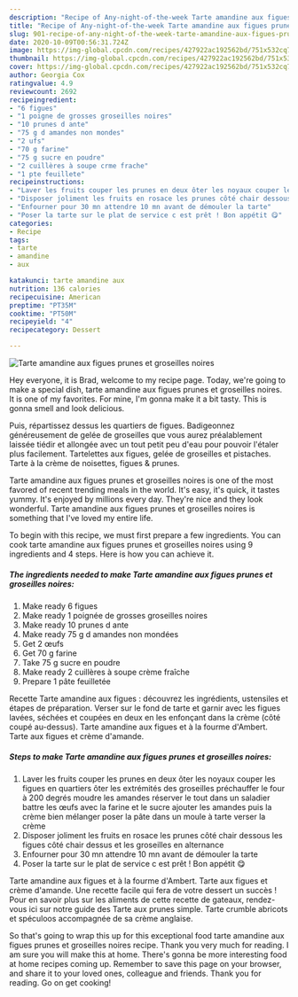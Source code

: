```yaml
---
description: "Recipe of Any-night-of-the-week Tarte amandine aux figues prunes et groseilles noires"
title: "Recipe of Any-night-of-the-week Tarte amandine aux figues prunes et groseilles noires"
slug: 901-recipe-of-any-night-of-the-week-tarte-amandine-aux-figues-prunes-et-groseilles-noires
date: 2020-10-09T00:56:31.724Z
image: https://img-global.cpcdn.com/recipes/427922ac192562bd/751x532cq70/tarte-amandine-aux-figues-prunes-et-groseilles-noires-photo-principale-de-la-recette.jpg
thumbnail: https://img-global.cpcdn.com/recipes/427922ac192562bd/751x532cq70/tarte-amandine-aux-figues-prunes-et-groseilles-noires-photo-principale-de-la-recette.jpg
cover: https://img-global.cpcdn.com/recipes/427922ac192562bd/751x532cq70/tarte-amandine-aux-figues-prunes-et-groseilles-noires-photo-principale-de-la-recette.jpg
author: Georgia Cox
ratingvalue: 4.9
reviewcount: 2692
recipeingredient:
- "6 figues"
- "1 poigne de grosses groseilles noires"
- "10 prunes d ante"
- "75 g d amandes non mondes"
- "2 ufs"
- "70 g farine"
- "75 g sucre en poudre"
- "2 cuillères à soupe crme frache"
- "1 pte feuillete"
recipeinstructions:
- "Laver les fruits couper les prunes en deux ôter les noyaux couper les figues en quartiers ôter les extrémités des groseilles préchauffer le four à 200 degrés moudre les amandes réserver le tout dans un saladier battre les œufs avec la farine et le sucre ajouter les amandes puis la crème bien mélanger poser la pâte dans un moule à tarte verser la crème"
- "Disposer joliment les fruits en rosace les prunes côté chair dessous les figues côté chair dessus et les groseilles en alternance"
- "Enfourner pour 30 mn attendre 10 mn avant de démouler la tarte"
- "Poser la tarte sur le plat de service c est prêt ! Bon appétit 😋"
categories:
- Recipe
tags:
- tarte
- amandine
- aux

katakunci: tarte amandine aux 
nutrition: 136 calories
recipecuisine: American
preptime: "PT35M"
cooktime: "PT50M"
recipeyield: "4"
recipecategory: Dessert

---
```



![Tarte amandine aux figues prunes et groseilles noires](https://img-global.cpcdn.com/recipes/427922ac192562bd/751x532cq70/tarte-amandine-aux-figues-prunes-et-groseilles-noires-photo-principale-de-la-recette.jpg)

Hey everyone, it is Brad, welcome to my recipe page. Today, we're going to make a special dish, tarte amandine aux figues prunes et groseilles noires. It is one of my favorites. For mine, I'm gonna make it a bit tasty. This is gonna smell and look delicious.

Puis, répartissez dessus les quartiers de figues. Badigeonnez généreusement de gelée de groseilles que vous aurez préalablement laissée tiédir et allongée avec un tout petit peu d&#39;eau pour pouvoir l&#39;étaler plus facilement. Tartelettes aux figues, gelée de groseilles et pistaches. Tarte à la crème de noisettes, figues &amp; prunes.

Tarte amandine aux figues prunes et groseilles noires is one of the most favored of recent trending meals in the world. It's easy, it's quick, it tastes yummy. It's enjoyed by millions every day. They're nice and they look wonderful. Tarte amandine aux figues prunes et groseilles noires is something that I've loved my entire life.


To begin with this recipe, we must first prepare a few ingredients. You can cook tarte amandine aux figues prunes et groseilles noires using 9 ingredients and 4 steps. Here is how you can achieve it.

<!--inarticleads1-->

##### The ingredients needed to make Tarte amandine aux figues prunes et groseilles noires:

1. Make ready 6 figues
1. Make ready 1 poignée de grosses groseilles noires
1. Make ready 10 prunes d ante
1. Make ready 75 g d amandes non mondées
1. Get 2 œufs
1. Get 70 g farine
1. Take 75 g sucre en poudre
1. Make ready 2 cuillères à soupe crème fraîche
1. Prepare 1 pâte feuilletée


Recette Tarte amandine aux figues : découvrez les ingrédients, ustensiles et étapes de préparation. Verser sur le fond de tarte et garnir avec les figues lavées, séchées et coupées en deux en les enfonçant dans la crème (côté coupé au-dessus). Tarte amandine aux figues et à la fourme d&#39;Ambert. Tarte aux figues et crème d&#39;amande. 

<!--inarticleads2-->

##### Steps to make Tarte amandine aux figues prunes et groseilles noires:

1. Laver les fruits couper les prunes en deux ôter les noyaux couper les figues en quartiers ôter les extrémités des groseilles préchauffer le four à 200 degrés moudre les amandes réserver le tout dans un saladier battre les œufs avec la farine et le sucre ajouter les amandes puis la crème bien mélanger poser la pâte dans un moule à tarte verser la crème
1. Disposer joliment les fruits en rosace les prunes côté chair dessous les figues côté chair dessus et les groseilles en alternance
1. Enfourner pour 30 mn attendre 10 mn avant de démouler la tarte
1. Poser la tarte sur le plat de service c est prêt ! Bon appétit 😋


Tarte amandine aux figues et à la fourme d&#39;Ambert. Tarte aux figues et crème d&#39;amande. Une recette facile qui fera de votre dessert un succès ! Pour en savoir plus sur les aliments de cette recette de gateaux, rendez-vous ici sur notre guide des Tarte aux prunes simple. Tarte crumble abricots et spéculoos accompagnée de sa crème anglaise. 

So that's going to wrap this up for this exceptional food tarte amandine aux figues prunes et groseilles noires recipe. Thank you very much for reading. I am sure you will make this at home. There's gonna be more interesting food at home recipes coming up. Remember to save this page on your browser, and share it to your loved ones, colleague and friends. Thank you for reading. Go on get cooking!
